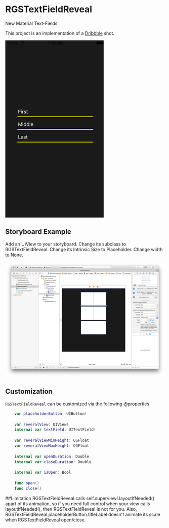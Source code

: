 # RGSTextFieldReveal

New Material Text-Fields

This project is an implementation of a [Dribbble](https://dribbble.com/shots/2197140-New-Material-Text-Fields) shot. 

<img src="https://github.com/RGSSoftware/RGSTextFieldReveal/blob/master/sceenshots/gif.gif" alt="iPhone 5" width="311" />

## Storyboard Example
Add an UIView to your storyboard. 
Change its subclass to RGSTextFieldReveal. 
Change its Intrinsic Size to Placeholder.
Change width to None.

<img src="https://github.com/RGSSoftware/RGSTextFieldReveal/blob/master/sceenshots/storyboard.png" alt="Storyboard" width="756" />

## Customization

`RGSTextFieldReveal` can be customized via the following @properties

```swift
    var placeholderButton: UIButton!

    var reveralView: UIView!
    internal var textField: UITextField!
    
    var reveralViewMinHeight: CGFloat
    var reveralViewMaxHeight: CGFloat

    internal var openDuration: Double
    internal var closeDuration: Double

    internal var isOpen: Bool

    func open()
    func close()
```

##Limitation
RGSTextFieldReveal calls self.superview!.layoutIfNeeded() apart of its animation, so if you need full control when your view calls layoutIfNeeded(), then RGSTextFieldReveal is not for you. Also, RGSTextFieldReveal.placeholderButton.titleLabel doesn't animate its scale when RGSTextFieldReveal open/close.

